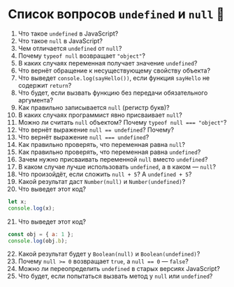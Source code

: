 # Список вопросов  `undefined` и `null` 🚀

1. Что такое `undefined` в JavaScript?
2. Что такое `null` в JavaScript?
3. Чем отличается `undefined` от `null`?
4. Почему `typeof null` возвращает `"object"`?
5. В каких случаях переменная получает значение `undefined`?
6. Что вернёт обращение к несуществующему свойству объекта?
7. Что выведет `console.log(sayHello())`, если функция `sayHello` не содержит `return`?
8. Что будет, если вызвать функцию без передачи обязательного аргумента?
9. Как правильно записывается `null` (регистр букв)?
10. В каких случаях программист явно присваивает `null`?
11. Можно ли считать `null` объектом? Почему `typeof null === "object"`?
12. Что вернёт выражение `null == undefined`? Почему?
13. Что вернёт выражение `null === undefined`?
14. Как правильно проверять, что переменная равна `null`?
15. Как правильно проверять, что переменная равна `undefined`?
16. Зачем нужно присваивать переменной `null` вместо `undefined`?
17. В каком случае лучше использовать `undefined`, а в каком — `null`?
18. Что произойдёт, если сложить `null + 5`? А `undefined + 5`?
19. Какой результат даст `Number(null)` и `Number(undefined)`?
20. Что выведет этот код?
   ```javascript  
   let x;  
   console.log(x);  
   ```  
21. Что выведет этот код?
   ```javascript  
   const obj = { a: 1 };  
   console.log(obj.b);  
   ```  
22. Какой результат будет у `Boolean(null)` и `Boolean(undefined)`?
23. Почему `null >= 0` возвращает `true`, а `null == 0` — `false`?
24. Можно ли переопределить `undefined` в старых версиях JavaScript?
25. Что будет, если попытаться вызвать метод у `null` или `undefined`?

